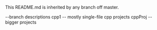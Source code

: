 This README.md is inherited by any branch off master.

--branch descriptions
cpp1 -- mostly single-file cpp projects
cppProj -- bigger projects

